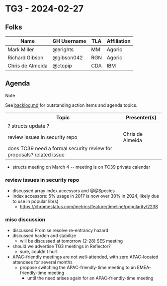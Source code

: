 # TG3 - 2024-02-27

## Folks

| Name             | GH Username | TLA | Affiliation |
| ---------------- | ----------- | --- | ----------- |
| Mark Miller      | @erights    | MM  | Agoric      |
| Richard Gibson   | @gibson042  | RGN | Agoric      |
| Chris de Almeida | @ctcpip     | CDA | IBM         |

## Agenda

> [!NOTE]
> See [backlog.md](../backlog.md) for outstanding action items and agenda topics.

| Topic                                                                           | Presenter(s)     |
| ------------------------------------------------------------------------------- | ---------------- |
| ? structs update ?                                                              |                  |
| review issues in security repo                                                  | Chris de Almeida |
| does TC39 need a formal security review for proposals? [related issue][related] |                  |

- structs meeting on March 4 -- meeting is on TC39 private calendar

### review issues in security repo

- discussed array index accessors and @@Species
- index accessors: 5% usage in 2017 is now over 30% in 2024, likely due to use in popular lib(s)
  - <https://chromestatus.com/metrics/feature/timeline/popularity/2238>

### misc discussion

- discussed Promise.resolve re-entrancy hazard
- discussed harden and stabilize
  - will be discussed at tomorrow (2-28) SES meeting
- should we advertise TG3 meetings in Reflector?
  - sure, couldn't hurt
- APAC-friendly meetings are not well-attended, with zero APAC-located attendees for several months
  - propose switching the APAC-friendly-time meeting to an EMEA-friendly-time meeting
    - until the need arises again for an APAC-friendly-time meeting

[related]: https://github.com/tc39/security/issues/4
